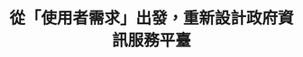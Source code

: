 ---
id: "71"
lang: zh-tw
publish: "TRUE"
description: 「海域遊憩活動一站式資訊平臺使用者需求探詢」部會自提案
selected: "FALSE"
blog_selected: "FALSE"
thumbnail: https://cm.pdis.nat.gov.tw/images/post/10WrxhAWDosHxlOz_aexwLVl2VkCOprzh.jpg
cover: https://youtu.be/2TCoZ7kJ6zo
title: " 從「使用者需求」出發，重新設計政府資訊服務平臺"
introduction:
  content: >-
    繼去年行政院「向山致敬」的政策討論後，今年行政院持續推動「向海致敬」的政策。
    本次協作會議聚焦在探詢「資訊」的使用者需求，透過11場深度訪談、協作會議的議題盤點，以及邀請各方利害關係人進行面對面的討論，來聚焦海域遊憩活動一站式資訊平臺的「使用者需求」，提供以「使用者為中心」的政府數位服務。 

    協作會議中，除了在上半場藉由部會簡報和心智圖盤點與海相關的遊憩使用者經驗及需求外，下半場的小組討論著重下列核心問題：「如何以不同海洋使用情境來細探使用者資訊需求並討論實行方法？」會議中各方利害關係人，透過進一步的經驗交流與腦力激盪，共同討論出具體方案，並在會中分享彼此的成果。海洋委員會針對協作會議所討論出的方案研擬短中長期執行計畫。後續將持續進行海域遊憩活動一站式資訊平臺的優化。
  image: https://cm.pdis.nat.gov.tw/images/post/1izjfvdkRSzeItYM_5t7G2akz0o6I6W_u.jpg
color: blue
join:
  type: 部
  title: 「向海致敬政策」，歡迎您提供建議與看法！
  link: https://join.gov.tw/policies/detail/cf334ecf-b017-464f-a1ab-4d225aa8ab55
  image: https://cm.pdis.nat.gov.tw/images/post/1MEpVrvFIVStiI_ih1RD0Sbf0_zeVSoay.jpg
layout: post
departments:
  - 海委會
tags:
  - 數位服務
  - 休閒
  - 公私協力
embed:
  agenda_book:
    links:
      - https://issuu.com/pdis.tw/docs/____-____________________________71_____
  mind_map:
    links:
      - https://miro.com/app/live-embed/o9J_koT0vns=/?moveToViewport=133,1778,11810,6655&embedAutoplay=true
  ministry_slide:
    links:
      - https://issuu.com/pdis.tw/docs/__20200821___________
  host_slide:
    links:
      - https://issuu.com/pdis.tw/docs/_______________________
  live:
    links:
      - https://www.youtube.com/watch?v=iGK8-Hi5EP0
  transcript:
    links:
      - https://sayit.pdis.nat.gov.tw/2020-08-21-%E9%96%8B%E6%94%BE%E6%94%BF%E5%BA%9C%E7%AC%AC71%E6%AC%A1%E5%8D%94%E4%BD%9C%E6%9C%83%E8%AD%B0
pictures:
  - https://cm.pdis.nat.gov.tw/images/post/1AKebKK-ACmBgPic9bJfkryq0NADSncmF.jpg
  - https://cm.pdis.nat.gov.tw/images/post/1BXsFBf4kTfNxM56s1H0LAVpIdXYxsKf0.jpg
  - https://cm.pdis.nat.gov.tw/images/post/1fHKj3v9djhonMtRSDgugDbTAOyuCVTLJ.jpg
  - https://cm.pdis.nat.gov.tw/images/post/1jAyUEJJYyniUG5E0TVpEUhdCwQSDf_hW.jpg
  - ""
---